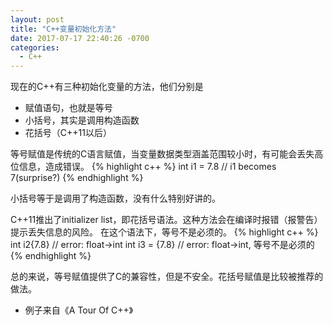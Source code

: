```yaml
---
layout: post
title: "C++变量初始化方法"
date: 2017-07-17 22:40:26 -0700
categories: 
  - C++
---
```

现在的C++有三种初始化变量的方法，他们分别是
- 赋值语句，也就是等号
- 小括号，其实是调用构造函数
- 花括号（C++11以后）

等号赋值是传统的C语言赋值，当变量数据类型涵盖范围较小时，有可能会丢失高位信息，造成错误。
{% highlight c++ %}
int i1 = 7.8    // i1 becomes 7(surprise?)
{% endhighlight %}

小括号等于是调用了构造函数，没有什么特别好讲的。

C++11推出了initializer list，即花括号语法。这种方法会在编译时报错（报警告）提示丢失信息的风险。
在这个语法下，等号不是必须的。
{% highlight c++ %}
int i2{7.8}    // error: float->int
int i3 = {7.8} // error: float->int, 等号不是必须的
{% endhighlight %}

总的来说，等号赋值提供了C的兼容性，但是不安全。花括号赋值是比较被推荐的做法。

* 例子来自《A Tour Of C++》
